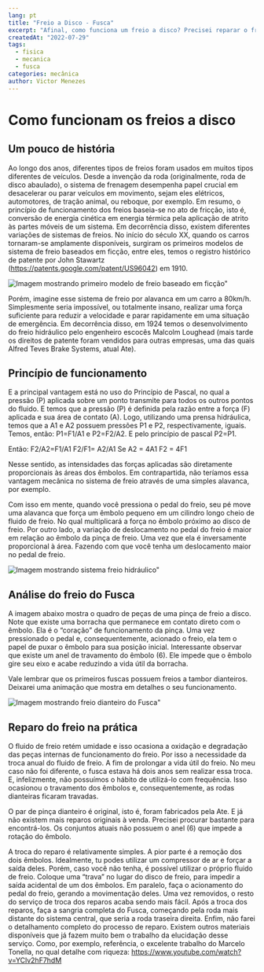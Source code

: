 ```yaml
---
lang: pt
title: "Freio a Disco - Fusca"
excerpt: "Afinal, como funciona um freio a disco? Precisei reparar o freio dianteiro do fusca e resolvi documentar o processo e explicar como funciona um freio a disco."
createdAt: "2022-07-29"
tags:
  - fisica
  - mecanica
  - fusca
categories: mecânica
author: Victor Menezes
---
```


# Como funcionam os freios a disco

## Um pouco de história
Ao longo dos anos, diferentes tipos de freios foram usados ​​em muitos tipos diferentes de veículos. Desde a invenção da roda (originalmente, roda de disco abaulado), o sistema de frenagem desempenha papel crucial em desacelerar ou parar veículos em movimento, sejam eles elétricos, automotores, de tração animal, ou reboque, por exemplo. Em resumo, o princípio de funcionamento dos freios baseia-se no ato de fricção, isto é, conversão de energia cinética em energia térmica pela aplicação de atrito às partes móveis de um sistema. Em decorrência disso, existem diferentes variações de sistemas de freios. No início do século XX, quando os carros tornaram-se amplamente disponíveis, surgiram os primeiros modelos de sistema de freio baseados em ficção, entre eles, temos o registro histórico de patente por John Stawartz (https://patents.google.com/patent/US96042) em 1910.

![Imagem mostrando primeiro modelo de freio baseado em ficção"](/assets/img/posts/fusca-freio-a-disco/primeiro-modelo.png)

Porém, imagine esse sistema de freio por alavanca em um carro a 80km/h. Simplesmente seria impossível, ou totalmente insano, realizar uma força suficiente para reduzir a velocidade e parar rapidamente em uma situação de emergência. Em decorrência disso, em 1924 temos o desenvolvimento do freio hidráulico pelo engenheiro escocês Malcolm Loughead (mais tarde os direitos de patente foram vendidos para outras empresas, uma das quais Alfred Teves Brake Systems, atual Ate). 

## Princípio de funcionamento

E a principal vantagem está no uso do Princípio de Pascal, no qual a pressão (P) aplicada sobre um ponto transmite para todos os outros pontos do fluido. E temos que a pressão (P) é definida pela razão entre a força (F) aplicada e sua área de contato (A). Logo, utilizando uma prensa hidráulica, temos que a A1 e A2 possuem pressões P1 e P2, respectivamente, iguais. Temos, então: P1=F1/A1 e P2=F2/A2. E pelo princípio de pascal P2=P1. 

Então: 
F2/A2=F1/A1
F2/F1= A2/A1
Se A2 = 4A1
F2 = 4F1

Nesse sentido, as intensidades das forças aplicadas são diretamente proporcionais às áreas dos êmbolos. Em contrapartida, não teríamos essa vantagem mecânica no sistema de freio através de uma simples alavanca, por exemplo. 

Com isso em mente, quando você pressiona o pedal do freio, seu pé move uma alavanca que força um êmbolo pequeno em um cilindro longo cheio de fluido de freio. No qual multiplicará a força no êmbolo próximo ao disco de freio. Por outro lado, a variação de deslocamento no pedal do freio é maior em relação ao êmbolo da pinça de freio. Uma vez que ela é inversamente proporcional à área. Fazendo com que você tenha um deslocamento maior no pedal de freio.

![Imagem mostrando sistema freio hidráulico"](/assets/img/posts/fusca-freio-a-disco/sistema-freio-hidraulico.gif)

## Análise  do freio do Fusca

A imagem abaixo mostra o quadro de peças de uma pinça de freio a disco. Note que existe uma borracha que permanece em contato direto com o êmbolo. Ela é o “coração” de funcionamento da pinça. Uma vez pressionado o pedal e, consequentemente, acionado o freio, ela tem o papel de puxar o êmbolo para sua posição inicial. Interessante observar que existe um anel de travamento do êmbolo (6). Ele impede que o êmbolo gire seu eixo e acabe reduzindo a vida útil da borracha.

Vale lembrar que os primeiros fuscas possuem freios a tambor dianteiros. Deixarei uma animação que mostra em detalhes o seu funcionamento.



![Imagem mostrando freio dianteiro do Fusca"](/assets/img/posts/fusca-freio-a-disco/freio-dianteiro-fusca.jpg)

## Reparo do freio na prática 

O fluido de freio retém umidade e isso ocasiona a oxidação e degradação das peças internas de funcionamento do freio. Por isso a necessidade da troca anual do fluido de freio. A fim de prolongar a vida útil do freio. No meu caso não foi diferente, o fusca estava há dois anos sem realizar essa troca. E, infelizmente, não possuímos o hábito de utilizá-lo com frequência. Isso ocasionou o travamento dos êmbolos e, consequentemente, as rodas dianteiras ficaram travadas.

O par de pinça dianteiro é original, isto é, foram fabricados pela Ate. E já não existem mais reparos originais à venda. Precisei procurar bastante para encontrá-los. Os conjuntos atuais não possuem o anel (6) que impede a rotação do êmbolo.

A troca do reparo é relativamente simples. A pior parte é a remoção dos dois êmbolos. Idealmente, tu podes utilizar um compressor de ar e forçar a saída deles. Porém, caso você não tenha, é possível utilizar o próprio fluido de freio. Coloque uma “trava” no lugar do disco de freio, para impedir a saída acidental de um dos êmbolos. Em paralelo, faça o acionamento do pedal do freio, gerando a movimentação deles. Uma vez removidos, o resto do serviço de troca dos reparos acaba sendo mais fácil. Após a troca dos reparos, faça a sangria completa do Fusca, começando pela roda mais distante do sistema central, que seria a roda traseira direita. Enfim, não farei o detalhamento completo do processo de reparo. Existem outros materiais disponíveis que já fazem muito bem o trabalho da elucidação desse serviço. Como, por exemplo, referência, o excelente trabalho do Marcelo Tonella, no qual detalhe com riqueza: https://www.youtube.com/watch?v=YClv2hF7hdM
